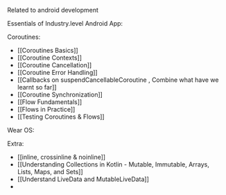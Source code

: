 Related to android development

Essentials of Industry.level Android App:


Coroutines:
- [[Coroutines Basics]]
- [[Coroutine Contexts]]
- [[Coroutine Cancellation]]
- [[Coroutine Error Handling]]
- [[Callbacks on suspendCancellableCoroutine , Combine what have we learnt so far]]
- [[Coroutine Synchronization]]
- [[Flow Fundamentals]]
- [[Flows in Practice]]
- [[Testing Coroutines & Flows]]


Wear OS:


Extra:
- [[inline, crossinline & noinline]]
- [[Understanding Collections in Kotlin - Mutable, Immutable, Arrays, Lists, Maps, and Sets]]
- [[Understand LiveData and MutableLiveData]]
- 